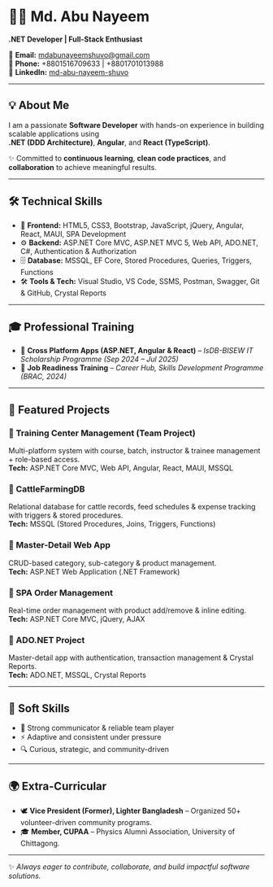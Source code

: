 # 👨‍💻 Md. Abu Nayeem  
**.NET Developer | Full-Stack Enthusiast**  

📧 **Email:** mdabunayeemshuvo@gmail.com  
📱 **Phone:** +8801516709633 | +8801701013988  
🔗 **LinkedIn:** [md-abu-nayeem-shuvo](https://www.linkedin.com/in/md-abu-nayeem-shuvo)  

---

## 💡 About Me  
I am a passionate **Software Developer** with hands-on experience in building scalable applications using  
**.NET (DDD Architecture)**, **Angular**, and **React (TypeScript)**.  

✨ Committed to **continuous learning**, **clean code practices**, and **collaboration** to achieve meaningful results.  

---

## 🛠️ Technical Skills  

- 🎨 **Frontend:** HTML5, CSS3, Bootstrap, JavaScript, jQuery, Angular, React, MAUI, SPA Development  
- ⚙️ **Backend:** ASP.NET Core MVC, ASP.NET MVC 5, Web API, ADO.NET, C#, Authentication & Authorization  
- 🗄️ **Database:** MSSQL, EF Core, Stored Procedures, Queries, Triggers, Functions  
- 🛠️ **Tools & Tech:** Visual Studio, VS Code, SSMS, Postman, Swagger, Git & GitHub, Crystal Reports  

---

## 🎓 Professional Training  

- 📘 **Cross Platform Apps (ASP.NET, Angular & React)** – *IsDB-BISEW IT Scholarship Programme (Sep 2024 – Jul 2025)*  
- 🎯 **Job Readiness Training** – *Career Hub, Skills Development Programme (BRAC, 2024)*  

---

## 📂 Featured Projects  

### 🔹 Training Center Management (Team Project)  
Multi-platform system with course, batch, instructor & trainee management + role-based access.  
**Tech:** ASP.NET Core MVC, Web API, Angular, React, MAUI, MSSQL  

### 🔹 CattleFarmingDB  
Relational database for cattle records, feed schedules & expense tracking with triggers & stored procedures.  
**Tech:** MSSQL (Stored Procedures, Joins, Triggers, Functions)  

### 🔹 Master-Detail Web App  
CRUD-based category, sub-category & product management.  
**Tech:** ASP.NET Web Application (.NET Framework)  

### 🔹 SPA Order Management  
Real-time order management with product add/remove & inline editing.  
**Tech:** ASP.NET Core MVC, jQuery, AJAX  

### 🔹 ADO.NET Project  
Master-detail app with authentication, transaction management & Crystal Reports.  
**Tech:** ADO.NET, MSSQL, Crystal Reports  

---

## 🤝 Soft Skills  

- 💬 Strong communicator & reliable team player  
- ⚡ Adaptive and consistent under pressure  
- 🔍 Curious, strategic, and community-driven  

---

## 🌍 Extra-Curricular  

- 🕊️ **Vice President (Former), Lighter Bangladesh** – Organized 50+ volunteer-driven community programs.  
- 🎓 **Member, CUPAA** – Physics Alumni Association, University of Chittagong.  

---

✨ *Always eager to contribute, collaborate, and build impactful software solutions.*  
